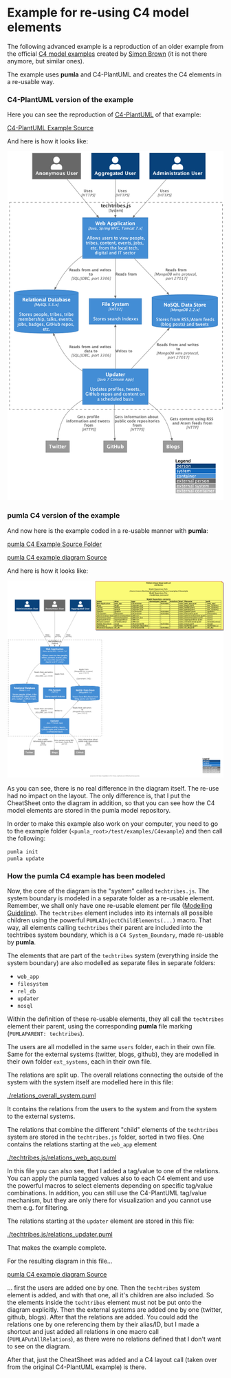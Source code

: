 # Example for re-using C4 model elements

The following advanced example is a reproduction of an older example from the official [C4 model examples](https://c4model.com/#examples) created by [Simon Brown](https://simonbrown.je/)
(it is not there anymore, but similar ones).

The example uses **pumla** and C4-PlantUML and creates the C4 elements in a re-usable way.

### C4-PlantUML version of the example

Here you can see the reproduction of [C4-PlantUML](https://github.com/plantuml-stdlib/C4-PlantUML) of that example:

[C4-PlantUML Example Source](https://github.com/plantuml-stdlib/C4-PlantUML/blob/master/samples/C4_Container%20Diagram%20Sample%20-%20techtribesjs.puml)

And here is how it looks like:

![](pics/techtribesjs_orgC4PlantUML.png)

### pumla C4 version of the example

And now here is the example coded in a re-usable manner with **pumla**:

[pumla C4 Example Source Folder](https://github.com/DrMarkusVoss/pumla/tree/C4support_issueNo15/test/examples/C4example)

[pumla C4 example diagram Source](pumlaC4ExampleDiagram.puml)

And here is how it looks like:

![](pics/pumlaC4ExampleDiagram.png)

As you can see, there is no real difference in the diagram itself. The
re-use had no impact on the layout. The only difference is, that I put the
CheatSheet onto the diagram in addition, so that you can see how the C4
model elements are stored in the pumla model repository.

In order to make this example also work on your computer, you need to go
to the example folder (`<pumla_root>/test/examples/C4example`) and then 
call the following:
```
pumla init
pumla update
```

### How the pumla C4 example has been modeled
Now, the core of the diagram is the "system" called `techtribes.js`. The 
system boundary is modeled in a separate folder as a re-usable element.
Remember, we shall only have one re-usable element per file
([Modelling Guideline](./../../../ModellingGuideline.md)). The `techtribes`
element includes into its internals all possible children using the 
powerful `PUMLAInjectChildElements(...)` macro. That way, all elements calling
`techtribes` their parent are included into the techtribes system boundary,
which is a `C4 System_Boundary`, made re-usable by **pumla**.

The elements that are part of the `techtribes` system (everything inside the
system boundary) are also modelled as separate files in separate folders:
- `web_app`
- `filesystem`
- `rel_db`
- `updater`
- `nosql`

Within the definition of these re-usable elements, they all call the `techtribes`
element their parent, using the corresponding **pumla** file marking
(`PUMLAPARENT: techtribes`).

The users are all modelled in the same `users` folder, each in their own file. Same
for the external systems (twitter, blogs, github), they are modelled in
their own folder `ext_systems`, each in their own file.

The relations are split up. The overall relations connecting the outside
of the system with the system itself are modelled here in this file:

[./relations_overall_system.puml](relations_overall_system.puml)

It contains the relations from the users to the system and from the system
to the external systems.

The relations that combine the different "child" elements of the `techtribes`
system are stored in the `techtribes.js` folder, sorted in two files. One 
contains the relations starting at the `web_app` element 

[./techtribes.js/relations_web_app.puml](techtribes.js/relations_web_app.puml)

In this file you can also see, that I added a tag/value to one of the relations.
You can apply the pumla tagged values also to each C4 element and use
the powerful macros to select elements depending on specific tag/value 
combinations. In addition, you can still use the C4-PlantUML tag/value mechanism,
but they are only there for visualization and you cannot use them e.g. for
filtering.

The relations starting at the `updater` element are stored in this file:

[./techtribes.js/relations_updater.puml](techtribes.js/relations_updater.puml)

That makes the example complete.

For the resulting diagram in this file...

[pumla C4 example diagram Source](pumlaC4ExampleDiagram.puml)

... first the users are added one by one. Then the `techtribes` system 
element is added, and with that one, all it's children are also included.
So the elements inside the `techtribes` element must not be put onto
the diagram explicitly. Then the external systems are added one by one
(twitter, github, blogs). After that the relations are added. You could
add the relations one by one referencing them by their alias/ID, but I 
made a shortcut and just added all relations in one macro call
(`PUMLAPutAllRelations`), as there were no relations defined that I don't
want to see on the diagram. 

After that, just the CheatSheet was added and a C4 layout call (taken over
from the original C4-PlantUML example) is there.
